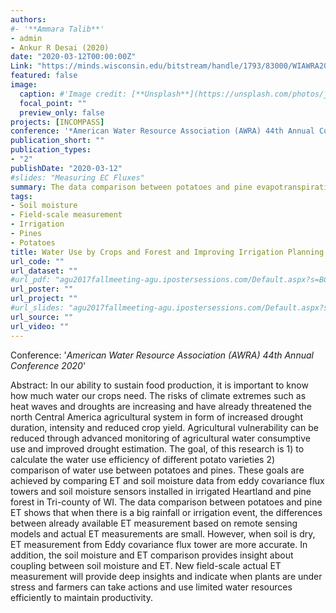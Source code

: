 ```yaml
---
authors: 
#- '**Ammara Talib**'
- admin
- Ankur R Desai (2020)
date: "2020-03-12T00:00:00Z"
Link: "https://minds.wisconsin.edu/bitstream/handle/1793/83000/WIAWRA2020_WisconsinsYearofCleanWater.pdf?sequence=1&isAllowed=y"
featured: false
image:
  caption: #'Image credit: [**Unsplash**](https://unsplash.com/photos/jdD8gXaTZsc)'#
  focal_point: ""
  preview_only: false
projects: [INCOMPASS]
conference: '*American Water Resource Association (AWRA) 44th Annual Conference 2020*'
publication_short: ""
publication_types:
- "2"
publishDate: "2020-03-12"
#slides: "Measuring EC Fluxes"
summary: The data comparison between potatoes and pine evapotranspiration (ET) shows that when there is a big rainfall or irrigation event, the differences between already available ET measurement based on remote sensing models and actual ET measurements are small. However, when soil is dry, ET measurement from Eddy covariance flux tower is more accurate.
tags:
- Soil moisture
- Field-scale measurement 
- Irrigation
- Pines
- Potatoes
title: Water Use by Crops and Forest and Improving Irrigation Planning and Early Prediction for Agricultural Drought in Wisconsin
url_code: ""
url_dataset: ""
#url_pdf: "agu2017fallmeeting-agu.ipostersessions.com/Default.aspx?s=BC-27-92-16-96-E4-C3-1C-D7-54-97-11-10-30-54-48"
url_poster: ""
url_project: ""
#url_slides: "agu2017fallmeeting-agu.ipostersessions.com/Default.aspx?s=BC-27-92-16-96-E4-C3-1C-D7-54-97-11-10-30-54-48"
url_source: ""
url_video: ""
---
```

Conference: '*American Water Resource Association (AWRA) 44th Annual Conference 2020*'

Abstract: In our ability to sustain food production, it is important to know how much water our crops need. The risks of climate extremes such as heat waves and droughts are increasing and have already threatened the north Central America agricultural system in form of increased drought duration, intensity and reduced crop yield. Agricultural vulnerability can be reduced through advanced monitoring of agricultural water consumptive use and improved drought estimation. The goal, of this research is 1) to calculate the water use efficiency of different potato varieties 2) comparison of water use between potatoes and pines. These goals are achieved by comparing ET and soil moisture data from eddy covariance flux towers and soil moisture sensors installed in irrigated Heartland and pine forest in Tri-county of WI. The data comparison between potatoes and pine ET shows that when there is a big rainfall or irrigation event, the differences between already available ET measurement based on remote sensing models and actual ET measurements are small. However, when soil is dry, ET measurement from Eddy covariance flux tower are more accurate. In addition, the soil moisture and ET comparison provides insight about coupling between soil moisture and ET. New field-scale actual ET measurement will provide deep insights and indicate when plants are under stress and farmers can take actions and use limited water resources efficiently to maintain productivity.